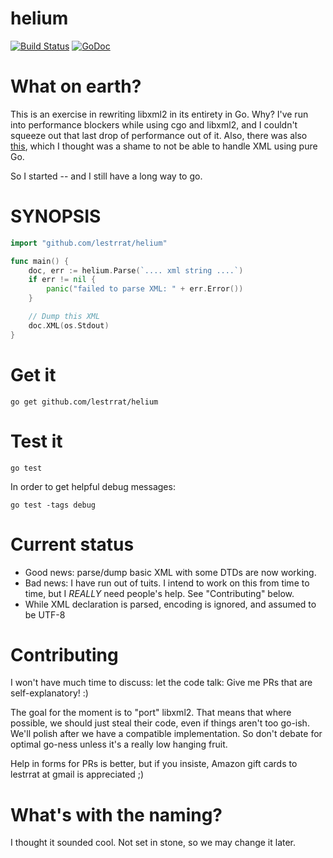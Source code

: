 # helium

[![Build Status](https://travis-ci.org/lestrrat/helium.svg?branch=master)](https://travis-ci.org/lestrrat/helium)
[![GoDoc](https://godoc.org/github.com/lestrrat/helium?status.svg)](https://godoc.org/github.com/lestrrat/helium)

# What on earth?

This is an exercise in rewriting libxml2 in its entirety in Go. Why? I've run into
performance blockers while using cgo and libxml2, and I couldn't squeeze out that last
drop of performance out of it. Also, there was also [this](https://github.com/golang/go/issues/13400), which I thought was a shame to not be able to handle XML using pure Go.

So I started -- and I still have a long way to go.

# SYNOPSIS

```go
import "github.com/lestrrat/helium"

func main() {
    doc, err := helium.Parse(`.... xml string ....`)
    if err != nil {
        panic("failed to parse XML: " + err.Error())
    }

    // Dump this XML
    doc.XML(os.Stdout)
}
```

# Get it

```
go get github.com/lestrrat/helium
```

# Test it

```
go test
```

In order to get helpful debug messages:

```
go test -tags debug
```

# Current status

* Good news: parse/dump basic XML with some DTDs are now working.
* Bad news: I have run out of tuits. I intend to work on this from time to time, but I *REALLY* need people's help. See "Contributing" below.
* While XML declaration is parsed, encoding is ignored, and assumed to be UTF-8

# Contributing

I won't have much time to discuss: let the code talk: Give me PRs that are self-explanatory! :)

The goal for the moment is to "port" libxml2. That means that where possible, we should just steal their code, even if things aren't too go-ish. We'll polish after we have a compatible implementation. So don't debate for optimal go-ness unless it's a really low hanging fruit.

Help in forms for PRs is better, but if you insiste, Amazon gift cards to lestrrat at gmail is appreciated ;)

# What's with the naming?

I thought it sounded cool. Not set in stone, so we may change it later.
